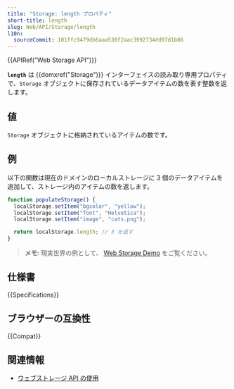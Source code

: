 ```yaml
---
title: "Storage: length プロパティ"
short-title: length
slug: Web/API/Storage/length
l10n:
  sourceCommit: 101ffc9479db6aaa530f2aac3992734dd97d1b86
---
```


{{APIRef("Web Storage API")}}

**`length`** は {{domxref("Storage")}} インターフェイスの読み取り専用プロパティで、`Storage` オブジェクトに保存されているデータアイテムの数を表す整数を返します。

## 値

`Storage` オブジェクトに格納されているアイテムの数です。

## 例

以下の関数は現在のドメインのローカルストレージに 3 個のデータアイテムを追加して、ストレージ内のアイテムの数を返します。

```js
function populateStorage() {
  localStorage.setItem("bgcolor", "yellow");
  localStorage.setItem("font", "Helvetica");
  localStorage.setItem("image", "cats.png");

  return localStorage.length; // 3 を返す
}
```

> **メモ:** 現実世界の例として、 [Web Storage Demo](https://mdn.github.io/dom-examples/web-storage/) をご覧ください。

## 仕様書

{{Specifications}}

## ブラウザーの互換性

{{Compat}}

## 関連情報

- [ウェブストレージ API の使用](/ja/docs/Web/API/Web_Storage_API/Using_the_Web_Storage_API)
